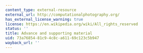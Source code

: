 ```yaml
---
content_type: external-resource
external_url: http://computationalphotography.org/
has_external_license_warning: true
license: https://en.wikipedia.org/wiki/All_rights_reserved
status: ''
title: Advance and supporting material
uid: 73a76854-81c9-4c8c-a611-69c123c5b947
wayback_url: ''
---
```

